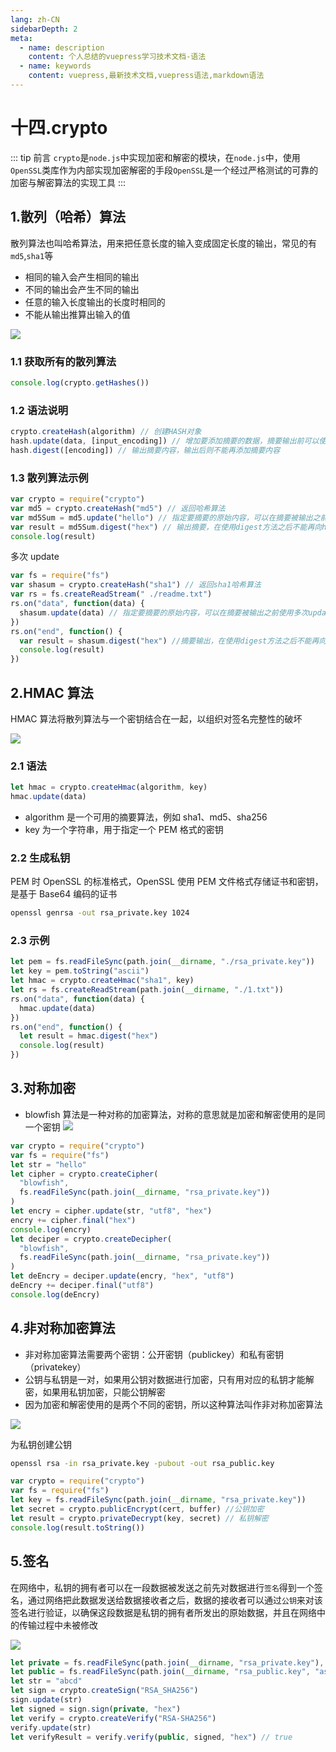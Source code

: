```yaml
---
lang: zh-CN
sidebarDepth: 2
meta:
  - name: description
    content: 个人总结的vuepress学习技术文档-语法
  - name: keywords
    content: vuepress,最新技术文档,vuepress语法,markdown语法
---
```


# 十四.crypto

::: tip 前言
`crypto`是`node.js`中实现加密和解密的模块，在`node.js`中，使用`OpenSSL`类库作为内部实现加密解密的手段`OpenSSL`是一个经过严格测试的可靠的加密与解密算法的实现工具
:::

## 1.散列（哈希）算法

散列算法也叫哈希算法，用来把任意长度的输入变成固定长度的输出，常见的有`md5`,`sha1`等

- 相同的输入会产生相同的输出
- 不同的输出会产生不同的输出
- 任意的输入长度输出的长度时相同的
- 不能从输出推算出输入的值

![](./14.jpg)

### 1.1 获取所有的散列算法

```js
console.log(crypto.getHashes())
```

### 1.2 语法说明

```js
crypto.createHash(algorithm) // 创建HASH对象
hash.update(data, [input_encoding]) // 增加要添加摘要的数据，摘要输出前可以使用多次update
hash.digest([encoding]) // 输出摘要内容，输出后则不能再添加摘要内容
```

### 1.3 散列算法示例

```js
var crypto = require("crypto")
var md5 = crypto.createHash("md5") // 返回哈希算法
var md5Sum = md5.update("hello") // 指定要摘要的原始内容，可以在摘要被输出之前使用多次update方法来添加摘要内容
var result = md5Sum.digest("hex") // 输出摘要，在使用digest方法之后不能再向hash对象追加摘要内容
console.log(result)
```

多次 update

```js
var fs = require("fs")
var shasum = crypto.createHash("sha1") // 返回sha1哈希算法
var rs = fs.createReadStream(" ./readme.txt")
rs.on("data", function(data) {
  shasum.update(data) // 指定要摘要的原始内容，可以在摘要被输出之前使用多次update方法类添加摘要内容
})
rs.on("end", function() {
  var result = shasum.digest("hex") //摘要输出，在使用digest方法之后不能再向hash对象追加摘要内容
  console.log(result)
})
```

## 2.HMAC 算法

HMAC 算法将散列算法与一个密钥结合在一起，以组织对签名完整性的破坏

![](./14.2.gif)

### 2.1 语法

```js
let hmac = crypto.createHmac(algorithm, key)
hmac.update(data)
```

- algorithm 是一个可用的摘要算法，例如 sha1、md5、sha256
- key 为一个字符串，用于指定一个 PEM 格式的密钥

### 2.2 生成私钥

PEM 时 OpenSSL 的标准格式，OpenSSL 使用 PEM 文件格式存储证书和密钥，是基于 Base64 编码的证书

```bash
openssl genrsa -out rsa_private.key 1024
```

### 2.3 示例

```js
let pem = fs.readFileSync(path.join(__dirname, "./rsa_private.key"))
let key = pem.toString("ascii")
let hmac = crypto.createHmac("sha1", key)
let rs = fs.createReadStream(path.join(__dirname, "./1.txt"))
rs.on("data", function(data) {
  hmac.update(data)
})
rs.on("end", function() {
  let result = hmac.digest("hex")
  console.log(result)
})
```

## 3.对称加密

- blowfish 算法是一种对称的加密算法，对称的意思就是加密和解密使用的是同一个密钥
  ![](./14.3.jpg)

```js
var crypto = require("crypto")
var fs = require("fs")
let str = "hello"
let cipher = crypto.createCipher(
  "blowfish",
  fs.readFileSync(path.join(__dirname, "rsa_private.key"))
)
let encry = cipher.update(str, "utf8", "hex")
encry += cipher.final("hex")
console.log(encry)
let deciper = crypto.createDecipher(
  "blowfish",
  fs.readFileSync(path.join(__dirname, "rsa_private.key"))
)
let deEncry = deciper.update(encry, "hex", "utf8")
deEncry += deciper.final("utf8")
console.log(deEncry)
```

## 4.非对称加密算法

- 非对称加密算法需要两个密钥：公开密钥（publickey）和私有密钥（privatekey）
- 公钥与私钥是一对，如果用公钥对数据进行加密，只有用对应的私钥才能解密，如果用私钥加密，只能公钥解密
- 因为加密和解密使用的是两个不同的密钥，所以这种算法叫作非对称加密算法

![](./14.4.jpg)

为私钥创建公钥

```bash
openssl rsa -in rsa_private.key -pubout -out rsa_public.key
```

```js
var crypto = require("crypto")
var fs = require("fs")
let key = fs.readFileSync(path.join(__dirname, "rsa_private.key"))
let secret = crypto.publicEncrypt(cert, buffer) //公钥加密
let result = crypto.privateDecrypt(key, secret) // 私钥解密
console.log(result.toString())
```

## 5.签名

在网络中，私钥的拥有者可以在一段数据被发送之前先对数据进行`签名`得到一个签名，通过网络把此数据发送给数据接收者之后，数据的接收者可以通过`公钥`来对该签名进行验证，以确保这段数据是私钥的拥有者所发出的原始数据，并且在网络中的传输过程中未被修改

![](./14.5.gif)

```js
let private = fs.readFileSync(path.join(__dirname, "rsa_private.key"), "ascii")
let public = fs.readFileSync(path.join(__dirname, "rsa_public.key", "ascii"))
let str = "abcd"
let sign = crypto.createSign("RSA_SHA256")
sign.update(str)
let signed = sign.sign(private, "hex")
let verify = crypto.createVerify("RSA-SHA256")
verify.update(str)
let verifyResult = verify.verify(public, signed, "hex") // true
```
